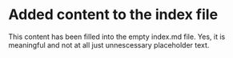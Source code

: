 # Added content to the index file
This content has been filled into the empty index.md file. Yes, it is meaningful and not at all just unnescessary placeholder text.
